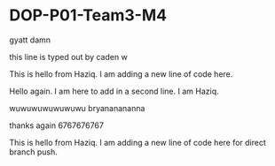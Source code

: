 # DOP-P01-Team3-M4



gyatt damn



this line is typed out by caden w



This is hello from Haziq. I am adding a new line of code here.



Hello again. I am here to add in a second line. I am Haziq.



wuwuwuwuwuwuwu bryananananna



thanks again 6767676767

This is hello from Haziq. I am adding a new line of code here for direct branch push.
